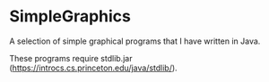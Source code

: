 # SimpleGraphics
A selection of simple graphical programs that I have written in Java.

These programs require stdlib.jar (https://introcs.cs.princeton.edu/java/stdlib/).
